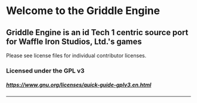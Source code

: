 # Welcome to the Griddle Engine

## Griddle Engine is an id Tech 1 centric source port for Waffle Iron Studios, Ltd.'s games

Please see license files for individual contributor licenses.

### Licensed under the GPL v3
##### https://www.gnu.org/licenses/quick-guide-gplv3.en.html
---
